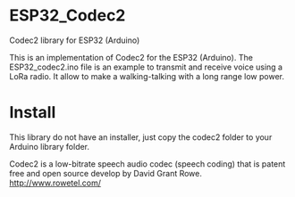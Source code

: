 # ESP32_Codec2
Codec2 library for ESP32 (Arduino)

This is an implementation of Codec2 for the ESP32 (Arduino). 
The ESP32_codec2.ino file is an example to transmit and receive voice using a LoRa radio. It allow to make a walking-talking with a long range low power.

# Install
This library do not have an installer, just copy the codec2 folder to your Arduino library folder.

Codec2 is a low-bitrate speech audio codec (speech coding) that is patent free and open source develop by David Grant Rowe.
http://www.rowetel.com/


